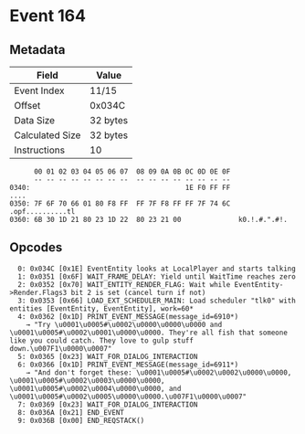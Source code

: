 # Event 164

## Metadata

| Field           | Value    |
|-----------------|----------|
| Event Index     | 11/15    |
| Offset          | 0x034C   |
| Data Size       | 32 bytes |
| Calculated Size | 32 bytes |
| Instructions    | 10       |

```
      00 01 02 03 04 05 06 07  08 09 0A 0B 0C 0D 0E 0F
      -- -- -- -- -- -- -- --  -- -- -- -- -- -- -- --
0340:                                      1E F0 FF FF              ....
0350: 7F 6F 70 66 01 80 F8 FF  FF 7F F8 FF FF 7F 74 6C  .opf..........tl
0360: 6B 30 1D 21 80 23 1D 22  80 23 21 00              k0.!.#.".#!.    
```

## Opcodes

```
  0: 0x034C [0x1E] EventEntity looks at LocalPlayer and starts talking
  1: 0x0351 [0x6F] WAIT_FRAME_DELAY: Yield until WaitTime reaches zero
  2: 0x0352 [0x70] WAIT_ENTITY_RENDER_FLAG: Wait while EventEntity->Render.Flags3 bit 2 is set (cancel turn if not)
  3: 0x0353 [0x66] LOAD_EXT_SCHEDULER_MAIN: Load scheduler "tlk0" with entities [EventEntity, EventEntity], work=60*
  4: 0x0362 [0x1D] PRINT_EVENT_MESSAGE(message_id=6910*)
    → "Try \u0001\u0005#\u0002\u0000\u0000\u0000 and \u0001\u0005#\u0002\u0001\u0000\u0000. They're all fish that someone like you could catch. They love to gulp stuff down.\u007F1\u0000\u0007"
  5: 0x0365 [0x23] WAIT_FOR_DIALOG_INTERACTION
  6: 0x0366 [0x1D] PRINT_EVENT_MESSAGE(message_id=6911*)
    → "And don't forget these: \u0001\u0005#\u0002\u0002\u0000\u0000, \u0001\u0005#\u0002\u0003\u0000\u0000, \u0001\u0005#\u0002\u0004\u0000\u0000, and \u0001\u0005#\u0002\u0005\u0000\u0000.\u007F1\u0000\u0007"
  7: 0x0369 [0x23] WAIT_FOR_DIALOG_INTERACTION
  8: 0x036A [0x21] END_EVENT
  9: 0x036B [0x00] END_REQSTACK()
```
